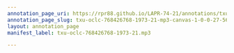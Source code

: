 ```yaml
---
annotation_page_uri: https://rpr88.github.io/LAPR-74-21/annotations/txu-oclc-768426768-1973-21-mp3-canvas-1-0-0-27-56.json
annotation_page_slug: txu-oclc-768426768-1973-21-mp3-canvas-1-0-0-27-56
layout: annotation_page
manifest_label: txu-oclc-768426768-1973-21.mp3

---
```

